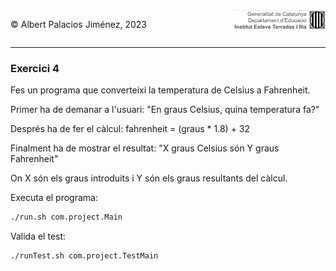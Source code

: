 <div style="display: flex; width: 100%;">
    <div style="flex: 1; padding: 0px;">
        <p>© Albert Palacios Jiménez, 2023</p>
    </div>
    <div style="flex: 1; padding: 0px; text-align: right;">
        <img src="../../assets/ieti.png" height="32" alt="Logo de IETI" style="max-height: 32px;">
    </div>
</div>
<hr/>

### Exercici 4

Fes un programa que converteixi la temperatura de Celsius a Fahrenheit.

Primer ha de demanar a l'usuari: "En graus Celsius, quina temperatura fa?"

Després ha de fer el càlcul: fahrenheit = (graus * 1.8) + 32

Finalment ha de mostrar el resultat: "X graus Celsius són Y graus Fahrenheit"

On X són els graus introduits i Y són els graus resultants del càlcul.

Executa el programa:
```bash
./run.sh com.project.Main
```

Valida el test:
```bash
./runTest.sh com.project.TestMain
```
